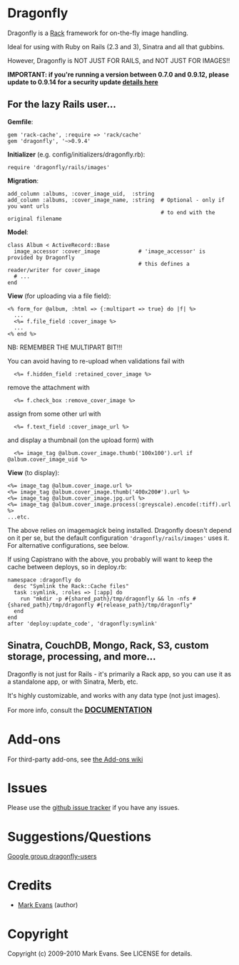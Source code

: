 Dragonfly
===========

Dragonfly is a <a href="http://rack.rubyforge.org">Rack</a> framework for on-the-fly image handling.

Ideal for using with Ruby on Rails (2.3 and 3), Sinatra and all that gubbins.

However, Dragonfly is NOT JUST FOR RAILS, and NOT JUST FOR IMAGES!!

**IMPORTANT: if you're running a version between 0.7.0 and 0.9.12, please update to 0.9.14 for a security update [details here](https://groups.google.com/forum/?fromgroups=#!topic/dragonfly-users/3c3WIU3VQTo)**

For the lazy Rails user...
--------------------------
**Gemfile**:

    gem 'rack-cache', :require => 'rack/cache'
    gem 'dragonfly', '~>0.9.4'

**Initializer** (e.g. config/initializers/dragonfly.rb):

    require 'dragonfly/rails/images'

**Migration**:

    add_column :albums, :cover_image_uid,  :string
    add_column :albums, :cover_image_name, :string  # Optional - only if you want urls
                                                    # to end with the original filename

**Model**:

    class Album < ActiveRecord::Base
      image_accessor :cover_image            # 'image_accessor' is provided by Dragonfly
                                             # this defines a reader/writer for cover_image
      # ...
    end

**View** (for uploading via a file field):

    <% form_for @album, :html => {:multipart => true} do |f| %>
      ...
      <%= f.file_field :cover_image %>
      ...
    <% end %>

NB: REMEMBER THE MULTIPART BIT!!!

You can avoid having to re-upload when validations fail with

      <%= f.hidden_field :retained_cover_image %>

remove the attachment with

      <%= f.check_box :remove_cover_image %>

assign from some other url with

      <%= f.text_field :cover_image_url %>

and display a thumbnail (on the upload form) with

      <%= image_tag @album.cover_image.thumb('100x100').url if @album.cover_image_uid %>

**View** (to display):

    <%= image_tag @album.cover_image.url %>
    <%= image_tag @album.cover_image.thumb('400x200#').url %>
    <%= image_tag @album.cover_image.jpg.url %>
    <%= image_tag @album.cover_image.process(:greyscale).encode(:tiff).url %>
    ...etc.

The above relies on imagemagick being installed. Dragonfly doesn't depend on it per se, but the default configuration `'dragonfly/rails/images'`
uses it. For alternative configurations, see below.

If using Capistrano with the above, you probably will want to keep the cache between deploys, so in deploy.rb:

    namespace :dragonfly do
      desc "Symlink the Rack::Cache files"
      task :symlink, :roles => [:app] do
        run "mkdir -p #{shared_path}/tmp/dragonfly && ln -nfs #{shared_path}/tmp/dragonfly #{release_path}/tmp/dragonfly"
      end
    end
    after 'deploy:update_code', 'dragonfly:symlink'

Sinatra, CouchDB, Mongo, Rack, S3, custom storage, processing, and more...
--------------------------------------------------------------------------
Dragonfly is not just for Rails - it's primarily a Rack app, so you can use it as a standalone app, or with Sinatra, Merb, etc.

It's highly customizable, and works with any data type (not just images).

For more info, consult the <a href="http://markevans.github.com/dragonfly"><big><strong>DOCUMENTATION</strong></big></a>

Add-ons
=======
For third-party add-ons, see [the Add-ons wiki](http://github.com/markevans/dragonfly/wiki/Dragonfly-add-ons)

Issues
======
Please use the <a href="http://github.com/markevans/dragonfly/issues">github issue tracker</a> if you have any issues.

Suggestions/Questions
=====================
<a href="http://groups.google.com/group/dragonfly-users">Google group dragonfly-users</a>

Credits
=======
- [Mark Evans](http://github.com/markevans) (author)

Copyright
========
Copyright (c) 2009-2010 Mark Evans. See LICENSE for details.
